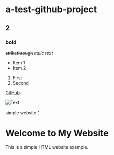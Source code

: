 # a-test-github-project
## 2
### **bold**
~~strikethrough~~
*italic text*
- Item 1
- Item 2

1. First
2. Second

[GitHub](https://github.com/)

![Text](https://media.tenor.com/onTlUVMtWy4AAAAM/rickroll-rick.gif)

simple website：
<!DOCTYPE html>
<html>
<head>
    <title>Simple Website</title>
</head>
<body>
    <h1>Welcome to My Website</h1>
    <p>This is a simple HTML website example.</p>
</body>
</html>
